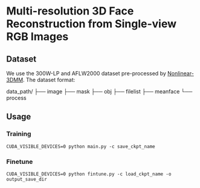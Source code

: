 # Multi-resolution 3D Face Reconstruction from Single-view RGB Images

## Dataset
We use the 300W-LP and AFLW2000 dataset pre-processed by [Nonlinear-3DMM](https://github.com/tranluan/Nonlinear_Face_3DMM). The dataset format:

data_path/
    ├── image
    ├── mask
    ├── obj
    ├── filelist
    ├── meanface
    └── process



## Usage
### Training
    CUDA_VISIBLE_DEVICES=0 python main.py -c save_ckpt_name

### Finetune
    CUDA_VISIBLE_DEVICES=0 python fintune.py -c load_ckpt_name -o output_save_dir
